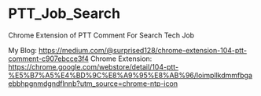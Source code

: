 # PTT_Job_Search
Chrome Extension of PTT Comment For Search Tech Job 

My Blog: https://medium.com/@surprised128/chrome-extension-104-ptt-comment-c907ebcce3f4
Chrome Extension: https://chrome.google.com/webstore/detail/104-ptt-%E5%B7%A5%E4%BD%9C%E8%A9%95%E8%AB%96/loimpllkdmmfbgaebbhpgnmdgndflnnb?utm_source=chrome-ntp-icon

